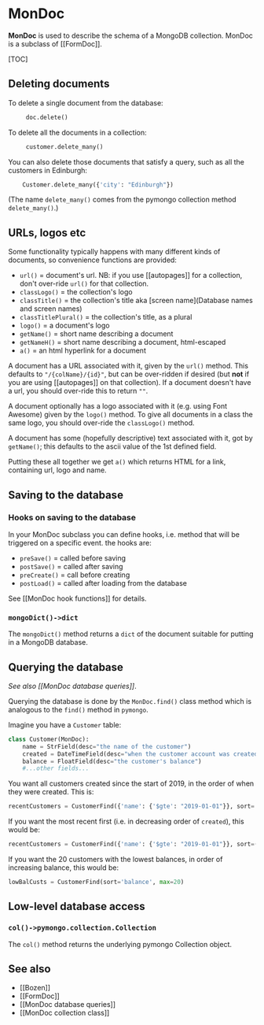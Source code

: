 # MonDoc

**MonDoc** is used to describe the schema of a MongoDB collection. MonDoc is a subclass of [[FormDoc]].

[TOC]

## Deleting documents

To delete a single document from the database:
```py
     doc.delete()
```

To delete all the documents in a collection:
```py
     customer.delete_many()
```

You can also delete those documents that satisfy a query, such as all the customers in Edinburgh:
```py
    Customer.delete_many({'city': "Edinburgh"})
```

(The name  `delete_many()` comes from the pymongo collection method `delete_many()`.)


## URLs, logos etc

Some functionality typically happens with many different kinds of documents, so convenience functions are provided:

* `url()` = document's url. NB: if you use [[autopages]] for a collection, don't over-ride `url()` for that collection.
* `classLogo()` = the collection's logo
* `classTitle()` = the collection's title aka [screen name](Database names and screen names)
* `classTitlePlural()` = the collection's title, as a plural
* `logo()` = a document's logo
* `getName()` = short name describing a document
* `getNameH()` = short name describing a document, html-escaped
* `a()` = an html hyperlink for a document

A document has a URL associated with it, given by the `url()` method. This defaults to `"/{colName}/{id}"`, but can be over-ridden if desired
(but **not** if you are using [[autopages]] on that collection).
If a document doesn't have a url, you should over-ride this to return `""`.

A document optionally has a logo associated with it (e.g. using Font Awesome) given by the `logo()` method. To give all documents in a class
the same logo, you should over-ride the `classLogo()` method.

A document has some (hopefully descriptive) text associated with it, got by `getName()`; this defaults to the ascii value of the 1st defined field.

Putting these all together we get `a()` which returns HTML for a link, containing url, logo and name.

## Saving to the database

### Hooks on saving to the database

In your MonDoc subclass you can define hooks, i.e. method that will be triggered on a specific event. the hooks are:

* `preSave()` = called before saving
* `postSave()` = called after saving
* `preCreate()` = call before creating
* `postLoad()` = called after loading from the database

See [[MonDoc hook functions]] for details.

### `mongoDict()->dict`

The `mongoDict()` method returns a `dict` of the document suitable for putting in a MongoDB database.

## Querying the database

*See also [[MonDoc database queries]]*.

Querying the database is done by the `MonDoc.find()` class method which is analogous to the `find()` method in `pymongo`. 

Imagine you have a `Customer` table:

```py
class Customer(MonDoc):
    name = StrField(desc="the name of the customer")
    created = DateTimeField(desc="when the customer account was created")
    balance = FloatField(desc="the customer's balance")
    #...other fields...
```

You want all customers created since the start of 2019, in the order of when they were created. This is:

```py
recentCustomers = CustomerFind({'name': {'$gte': "2019-01-01"}}, sort='created')
```

If you want the most recent first (i.e. in decreasing order of `created`), this would be:
```py
recentCustomers = CustomerFind({'name': {'$gte': "2019-01-01"}}, sort=('created',-1))
```

If you want the 20 customers with the lowest balances, in order of increasing balance, this would be:
```py
lowBalCusts = CustomerFind(sort='balance', max=20)
```

## Low-level database access

### `col()->pymongo.collection.Collection`

The `col()` method returns the underlying pymongo Collection object.

## See also

* [[Bozen]]
* [[FormDoc]]
* [[MonDoc database queries]]
* [[MonDoc collection class]]
